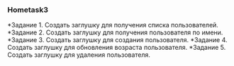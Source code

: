 ### Hometask3
*Задание 1.
Создать заглушку для получения списка пользователей.
*Задание 2.
Создать заглушку для получения пользователя по имени.
*Задание 3.
Создать заглушку для создания пользователя.
*Задание 4.
Создать заглушку для обновления возраста пользователя.
*Задание 5.
Создать заглушку для удаления пользователя.
